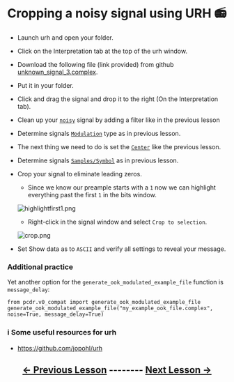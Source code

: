 # Cropping a noisy signal using URH 📻

- Launch urh and open your folder.

- Click on the Interpretation tab at the top of the urh window.

- Download the following file (link provided) from github [unknown_signal_3.complex](https://github.com/python-can-define-radio/sdr-course/raw/main/classroom_activities/Ch03_Analyzing_Signals_URH/unknown_signal_3.complex).

- Put it in your folder.

- Click and drag the signal and drop it to the right (On the Interpretation tab).

- Clean up your [`noisy`](https://github.com/python-can-define-radio/sdr-course/blob/main/classroom_activities/Ch03_Analyzing_Signals_URH/050_Interpret_unknown_noisy_signal.md) signal by adding a filter like in the previous lesson

- Determine signals [`Modulation`](https://github.com/python-can-define-radio/sdr-course/blob/main/classroom_activities/Ch03_Analyzing_Signals_URH/020_Modulation.md) type as in previous lesson.

- The next thing we need to do is set the [`Center`](https://github.com/python-can-define-radio/sdr-course/blob/main/classroom_activities/Ch03_Analyzing_Signals_URH/050_Interpret_unknown_noisy_signal.md) like the previous lesson.

- Determine signals [`Samples/Symbol`](https://github.com/python-can-define-radio/sdr-course/blob/main/classroom_activities/Ch03_Analyzing_Signals_URH/040_Interpret_unknown_signal.md) as in previous lesson.

- Crop your signal to eliminate leading zeros.
    - Since we know our preample starts with a `1` now we can highlight everything past the first `1` in the bits window.

    ![highlightfirst1.png](https://github.com/python-can-define-radio/sdr-course/blob/main/classroom_activities/Ch03_Analyzing_Signals_URH/Images/highlightfirst1.png?raw=true)

    - Right-click in the signal window and select `Crop to selection`.
      
    ![crop.png](https://github.com/python-can-define-radio/sdr-course/blob/main/classroom_activities/Ch03_Analyzing_Signals_URH/Images/crop.png?raw=true)
  
- Set Show data as to `ASCII` and verify all settings to reveal your message.

### Additional practice

Yet another option for the `generate_ook_modulated_example_file` function is `message_delay`:

```python3
from pcdr.v0_compat import generate_ook_modulated_example_file
generate_ook_modulated_example_file("my_example_ook_file.complex", noise=True, message_delay=True)
```

### ℹ️ Some useful resources for urh <!-- pandoc-exclude-line --> 

- https://github.com/jopohl/urh <!-- pandoc-exclude-line --> 

## <p align="center">[&larr; Previous Lesson](https://github.com/python-can-define-radio/sdr-course/blob/main/classroom_activities/Ch03_Analyzing_Signals_URH/050_Interpret_unknown_noisy_signal.md)  --------  [Next Lesson &rarr;](https://github.com/python-can-define-radio/sdr-course/blob/main/classroom_activities/Ch03_Analyzing_Signals_URH/070_Interpret_multiple_noisy_signals.md)</p> <!-- pandoc-exclude-line --> 
